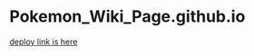# Pokemon_Wiki_Page.github.io
[deploy link is here](https://chhaya-bobade.github.io/Pokemon_Wiki_Page.github.io/)
